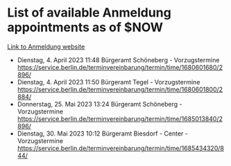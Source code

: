 # List of available Anmeldung appointments as of $NOW
[Link to Anmeldung website](https://service.berlin.de/terminvereinbarung/termin/tag.php?termin=1&anliegen[]=120686&dienstleisterlist=122210,122217,327316,122219,327312,122227,327314,122231,327346,122243,327348,122254,122252,329742,122260,329745,122262,329748,122271,327278,122273,327274,122277,327276,330436,122280,327294,122282,327290,122284,327292,122291,327270,122285,327266,122286,327264,122296,327268,150230,329760,122297,327286,122294,327284,122312,329763,122314,329775,122304,327330,122311,327334,122309,327332,317869,122281,327352,122279,329772,122283,122276,327324,122274,327326,122267,329766,122246,327318,122251,327320,122257,327322,122208,327298,122226,327300&herkunft=http%3A%2F%2Fservice.berlin.de%2Fdienstleistung%2F120686%2F)
- Dienstag, 4. April 2023 11:48 Bürgeramt Schöneberg - Vorzugstermine https://service.berlin.de/terminvereinbarung/termin/time/1680601680/2896/
- Dienstag, 4. April 2023 11:50 Bürgeramt Tegel - Vorzugstermine https://service.berlin.de/terminvereinbarung/termin/time/1680601800/2884/
- Donnerstag, 25. Mai 2023 13:24 Bürgeramt Schöneberg - Vorzugstermine https://service.berlin.de/terminvereinbarung/termin/time/1685013840/2896/
- Dienstag, 30. Mai 2023 10:12 Bürgeramt Biesdorf - Center - Vorzugstermine https://service.berlin.de/terminvereinbarung/termin/time/1685434320/844/
